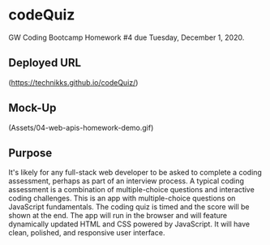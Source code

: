 # codeQuiz
GW Coding Bootcamp Homework #4 due Tuesday, December 1, 2020.

## Deployed URL
(https://technikks.github.io/codeQuiz/)

## Mock-Up
(Assets/04-web-apis-homework-demo.gif)

## Purpose
It's likely for any full-stack web developer to be asked to complete a coding assessment, perhaps as part of an interview process. A typical coding assessment is a combination of multiple-choice questions and interactive coding challenges. This is an app with multiple-choice questions on JavaScript fundamentals. The coding quiz is timed and the score will be shown at the end. The app will run in the browser and will feature dynamically updated HTML and CSS powered by JavaScript. It will have clean, polished, and responsive user interface. 


